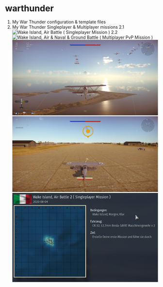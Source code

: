 # warthunder
1. My War Thunder configuration &amp; template files
2. My War Thunder Singleplayer & Multiplayer missions
2.1 ![Wake Island, Air Battle ( Singleplayer Mission )](http://live.warthunder.com/post/1070929/en/)
2.2 ![Wake Island, Air & Naval & Ground Battle ( Multiplayer PvP Mission )](http://live.warthunder.com/post/1071029/en/)
![Screenshot of the User Mission "Wake Island"](src/Screenshots/usr_wake_island03.jpg)
![Screenshot of the User Mission "Wake Island"](src/Screenshots/usr_wake_island02.jpg)
![Screenshot of the User Mission "Wake Island"](src/Screenshots/usr_wake_island01.png)